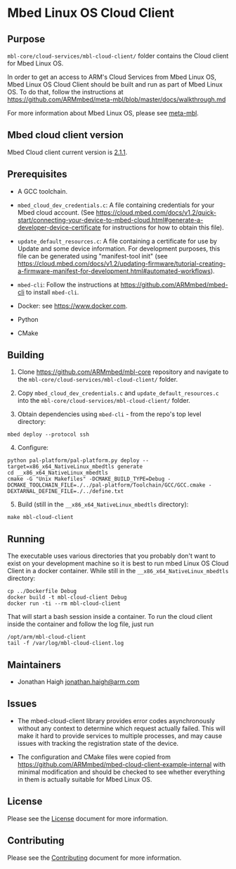# Mbed Linux OS Cloud Client

## Purpose

`mbl-core/cloud-services/mbl-cloud-client/` folder contains the Cloud client for Mbed Linux OS.

In order to get an access to ARM's Cloud Services from Mbed Linux OS, Mbed Linux OS Cloud Client should be built and run as part of Mbed Linux OS. To do that, follow the instructions at <https://github.com/ARMmbed/meta-mbl/blob/master/docs/walkthrough.md>

For more information about Mbed Linux OS, please see [meta-mbl][meta-mbl].

## Mbed cloud client version

Mbed Cloud client current version is [2.1.1][cc-2-1-1].

## Prerequisites

* A GCC toolchain.

* `mbed_cloud_dev_credentials.c`: A file containing credentials for your Mbed cloud account. (See <https://cloud.mbed.com/docs/v1.2/quick-start/connecting-your-device-to-mbed-cloud.html#generate-a-developer-device-certificate> for instructions for how to obtain this file).

* `update_default_resources.c`: A file containing a certificate for use by Update and some device information. For development purposes, this file can be generated using "manifest-tool init" (see <https://cloud.mbed.com/docs/v1.2/updating-firmware/tutorial-creating-a-firmware-manifest-for-development.html#automated-workflows>).

* `mbed-cli`: Follow the instructions at <https://github.com/ARMmbed/mbed-cli> to install `mbed-cli`.

* Docker: see <https://www.docker.com>.

* Python

* CMake

## Building

1. Clone <https://github.com/ARMmbed/mbl-core> repository and navigate to the `mbl-core/cloud-services/mbl-cloud-client/` folder.

2. Copy `mbed_cloud_dev_credentials.c` and `update_default_resources.c` into the `mbl-core/cloud-services/mbl-cloud-client/` folder.

3. Obtain dependencies using `mbed-cli` - from the repo's top level directory:
```shell
mbed deploy --protocol ssh
```

4. Configure:
```shell
python pal-platform/pal-platform.py deploy --target=x86_x64_NativeLinux_mbedtls generate
cd __x86_x64_NativeLinux_mbedtls
cmake -G "Unix Makefiles" -DCMAKE_BUILD_TYPE=Debug -DCMAKE_TOOLCHAIN_FILE=./../pal-platform/Toolchain/GCC/GCC.cmake -DEXTARNAL_DEFINE_FILE=./../define.txt
```

5. Build (still in the `__x86_x64_NativeLinux_mbedtls` directory):
```shell
make mbl-cloud-client
```

## Running

The executable uses various directories that you probably don't want to exist on your development machine so it is best to run mbed Linux OS Cloud Client in a docker container. While still in the `__x86_x64_NativeLinux_mbedtls` directory:
```shell
cp ../Dockerfile Debug
docker build -t mbl-cloud-client Debug
docker run -ti --rm mbl-cloud-client
```
That will start a bash session inside a container. To run the cloud client inside the container and follow the log file, just run
```shell
/opt/arm/mbl-cloud-client
tail -f /var/log/mbl-cloud-client.log
```

## Maintainers

* Jonathan Haigh <jonathan.haigh@arm.com>

## Issues

* The mbed-cloud-client library provides error codes asynchronously without any context to determine which request actually failed. This will make it hard to provide services to multiple processes, and may cause issues with tracking the registration state of the device.

* The configuration and CMake files were copied from <https://github.com/ARMmbed/mbed-cloud-client-example-internal> with minimal modification and should be checked to see whether everything in them is actually suitable for Mbed Linux OS.

## License

Please see the [License][mbl-license] document for more information.

## Contributing

Please see the [Contributing][mbl-contributing] document for more information.



[cc-2-1-1]: https://github.com/ARMmbed/mbed-cloud-client/releases/tag/2.1.1
[meta-mbl]: https://github.com/ARMmbed/meta-mbl/blob/master/README.md
[mbl-license]: LICENSE
[mbl-contributing]: CONTRIBUTING.md
